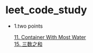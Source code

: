 # leet_code_study

* 1.two points

  [11. Container With Most Water](https://github.com/blueWind123731/algorithm_learning/issues/1)  
  [15. 三数之和](https://github.com/blueWind123731/algorithm_learning/issues/2)
